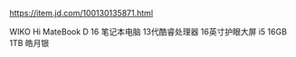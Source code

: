 https://item.jd.com/100130135871.html

WIKO Hi MateBook D 16 笔记本电脑 13代酷睿处理器 16英寸护眼大屏 i5 16GB 1TB 皓月银